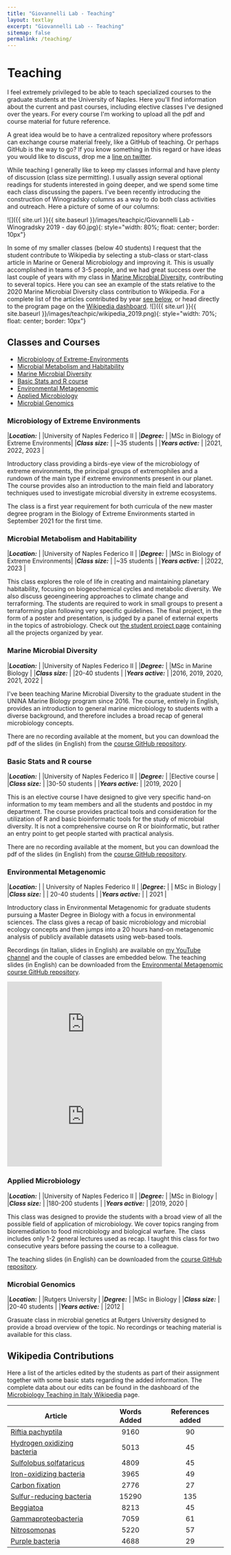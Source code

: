 ```yaml
---
title: "Giovannelli Lab - Teaching"
layout: textlay
excerpt: "Giovannelli Lab -- Teaching"
sitemap: false
permalink: /teaching/
---
```


# Teaching

I feel extremely privileged to be able to teach specialized courses to the graduate students at the University of Naples. Here you'll find information about the current and past courses, including elective classes I've designed over the years. For every course I'm working to upload all the pdf and course material for future reference.

A great idea would be to have a centralized repository where professors can exchange course material freely, like a GitHub of teaching. Or perhaps GitHub is the way to go? If you know something in this regard or have ideas you would like to discuss, drop me a [line on twitter](https://twitter.com/d_giovannelli).

While teaching I generally like to keep my classes informal and have plenty of discussion (class size permitting). I usually assign several optional readings for students interested in going deeper, and we spend some time each class discussing the papers. I've been recently introducing the construction of Winogradsky columns as a way to do both class activities and outreach. Here a picture of some of our columns:

![]({{ site.url }}{{ site.baseurl }}/images/teachpic/Giovannelli Lab - Winogradsky 2019 - day 60.jpg){: style="width: 80%; float: center; border: 10px"}

In some of my smaller classes (below 40 students) I request that the student contribute to Wikipedia by selecting a stub-class or start-class article in Marine or General Microbiology and improving it. This is usually accomplished in teams of 3-5 people, and we had great success over the last couple of years with my class in [Marine Microbial Diversity](#marine-microbial-diversity), contributing to several topics. Here you can see an example of the stats relative to the 2020 Marine Microbial Diversity class contribution to Wikipedia. For a complete list of the articles contributed by year [see below](#wikipedia-contributions), or head directly to the program page on the [Wikipedia dashboard](https://outreachdashboard.wmflabs.org/campaigns/microbiology_teaching_in_italy/programs).
![]({{ site.url }}{{ site.baseurl }}/images/teachpic/wikipedia_2019.png){: style="width: 70%; float: center; border: 10px"}


## Classes and Courses

- [Microbiology of Extreme-Environments](#microbiology-of-extreme-environments)
- [Microbial Metabolism and Habitability](#microbial-metabolism-and-habitability)
- [Marine Microbial Diversity](#marine-microbial-diversity)
- [Basic Stats and R course](#basic-stats-and-r-course)
- [Environmental Metagenomic](#environmental-metagenomic)
- [Applied Microbiology](#applied-microbiology)
- [Microbial Genomics](#microbial-genomics)


### Microbiology of Extreme Environments

|_**Location:**_ | |University of Naples Federico II |
|_**Degree:**_ | |MSc in Biology of Extreme Environments|
|_**Class size:**_ | |~35 students |
|_**Years active:**_ | |2021, 2022, 2023 |

Introductory class providing a birds-eye view of the microbiology of extreme environments, the principal groups of extremophiles and a rundown of the main type if extreme environments present in our planet. The course provides also an introduction to the main field and laboratory techniques used to investigate microbial diversity in extreme ecosystems.

The class is a first year requirement for both curricula of the new master degree program in the Biology of Extreme Environments started in September 2021 for the first time.

### Microbial Metabolism and Habitability
|_**Location:**_ | |University of Naples Federico II |
|_**Degree:**_ | |MSc in Biology of Extreme Environments|
|_**Class size:**_ | |~35 students |
|_**Years active:**_ | |2022, 2023 |

This class explores the role of life in creating and maintaining planetary habitability, focusing on biogeochemical cycles and metabolic diversity. We also discuss geoengineering approaches to climate change and terraforming. The students are required to work in small groups to present a terraforming plan following very specific guidelines. The final project, in the form of a poster and presentation, is judged by a panel of external experts in the topics of astrobiology. Check out [the student project page](terraforming.md) containing all the projects organized by year.

### Marine Microbial Diversity

|_**Location:**_ | |University of Naples Federico II |
|_**Degree:**_ | |MSc in Marine Biology |
|_**Class size:**_ | |20-40 students |
|_**Years active:**_ | |2016, 2019, 2020, 2021, 2022 |

I've been teaching Marine Microbial Diversity to the graduate student in the UNINA Marine Biology program since 2016. The course, entirely in English, provides an introduction to general marine microbiology to students with a diverse background, and therefore includes a broad recap of general microbiology concepts.

There are no recording available at the moment, but you can download the pdf of the slides (in English) from the [course GitHub repository](https://github.com/dgiovannelli/unina_marinemicro).


### Basic Stats and R course

|_**Location:**_ | |University of Naples Federico II |
|_**Degree:**_ | |Elective course |
|_**Class size:**_ | |30-50 students |
|_**Years active:**_ | |2019, 2020 |

This is an elective course I have designed to give very specific hand-on information to my team members and all the students and postdoc in my department. The course provides practical tools and consideration for the utilization of R and basic bioinformatic tools for the study of microbial diversity. It is not a comprehensive course on R or bioinformatic, but rather an entry point to get people started with practical analysis.

There are no recording available at the moment, but you can download the pdf of the slides (in English) from the [course GitHub repository](https://github.com/dgiovannelli/).

### Environmental Metagenomic

|_**Location:**_ | | University of Naples Federico II |
|_**Degree:**_ | | MSc in Biology |
|_**Class size:**_ | | 20-40 students |
|_**Years active:**_ | | 2021 |

Introductory class in Environmental Metagenomic for graduate students pursuing a Master Degree in Biology with a focus in environmental sciences. The class gives a recap of basic microbiology and microbial ecology concepts and then jumps into a 20 hours hand-on metagenomic analysis of publicly available datasets using web-based tools.

Recordings (in Italian, slides in English) are available on [my YouTube channel](https://youtube.com/playlist?list=PLqL0M7QST8bgnvCixkVGBlEBl_TcasR9c) and the couple of classes are embedded below. The teaching slides (in English) can be downloaded from the [Environmental Metagenomic course GitHub repository](https://github.com/dgiovannelli/unina_envmetagenomic).

<iframe width="360" height="215" src="https://www.youtube.com/embed/pR86w0p5G_U" title="YouTube video player" frameborder="0" allow="accelerometer; autoplay; clipboard-write; encrypted-media; gyroscope; picture-in-picture" allowfullscreen></iframe>

<iframe width="360" height="215" src="https://www.youtube.com/embed/0D59u7Y5i2Q" title="YouTube video player" frameborder="0" allow="accelerometer; autoplay; clipboard-write; encrypted-media; gyroscope; picture-in-picture" allowfullscreen></iframe>

### Applied Microbiology

|_**Location:**_ | |University of Naples Federico II |
|_**Degree:**_ | |MSc in Biology |
|_**Class size:**_ | |180-200 students |
|_**Years active:**_ | |2019, 2020 |

This class was designed to provide the students with a broad view of all the possible field of application of microbiology. We cover topics ranging from bioremediation to food microbiology and biological warfare. The class includes only 1-2 general lectures used as recap. I taught this class for two consecutive years before passing the course to a colleague.

The teaching slides (in English) can be downloaded from the [course GitHub repository](https://github.com/dgiovannelli/).

### Microbial Genomics

|_**Location:**_ | |Rutgers University |
|_**Degree:**_ | |MSc in Biology |
|_**Class size:**_ | |20-40 students |
|_**Years active:**_ | |2012 |

Grasuate class in microbial genetics at Rutgers University designed to provide a broad overview of the topic. No recordings or teaching material is available for this class.

## Wikipedia Contributions

Here a list of the articles edited by the students as part of their assignment together with some basic stats regarding the added information. The complete data about our edits can be found in the dashboard of the [Microbiology Teaching in Italy Wikipedia](https://outreachdashboard.wmflabs.org/campaigns/microbiology_teaching_in_italy/programs) page.

|Article	|Words Added |References added|
|--|:--:|:--:|
|[Riftia pachyptila](https://en.wikipedia.org/wiki/Riftia_pachyptila) |9160	|90	|
|[Hydrogen oxidizing bacteria](https://en.wikipedia.org/wiki/Hydrogen_oxidizing_bacteria) |5013	|45
|[Sulfolobus solfataricus](https://en.wikipedia.org/wiki/Sulfolobus_solfataricus) | 4809	|45	|
|[Iron-oxidizing bacteria](https://en.wikipedia.org/wiki/Iron-oxidizing_bacteria) |3965	|49	|
|[Carbon fixation](https://en.wikipedia.org/wiki/Carbon_fixation) | 2776	|27	|
|[Sulfur-reducing bacteria](https://en.wikipedia.org/wiki/Sulfur-reducing_bacteria) |15290	|135	|
|[Beggiatoa](https://en.wikipedia.org/wiki/Beggiatoa) | 8213	|45	|
|[Gammaproteobacteria](https://en.wikipedia.org/wiki/Gammaproteobacteria) |7059	|61	|
|[Nitrosomonas](https://en.wikipedia.org/wiki/Nitrosomonas) |5220	|57	|
|[Purple bacteria](https://en.wikipedia.org/wiki/Purple_bacteria) |4688	|29 |


<br />
<br />
